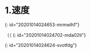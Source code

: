 # 1.速度
{: id="20201014024653-mrmwlh1"}

（（
{: id="20201014024702-mda02ti"}

{: id="20201014024624-svotfdg"}
